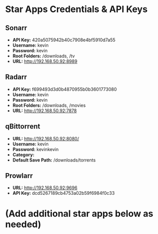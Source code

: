 # Star Apps Credentials & API Keys

## Sonarr
- **API Key:** 420a5075942b40c7908e4bf5910d7a55
- **Username:** kevin
- **Password:** kevin
- **Root Folders:** /downloads, /tv
- **URL:** http://192.168.50.92:8989

## Radarr
- **API Key:** f699493d3d0b4870955b0b3601773080
- **Username:** kevin
- **Password:** kevin
- **Root Folders:** /downloads, /movies
- **URL:** http://192.168.50.92:7878

## qBittorrent
- **URL:** http://192.168.50.92:8080/
- **Username:** kevin
- **Password:** kevinkevin
- **Category:**
- **Default Save Path:** /downloads/torrents

## Prowlarr
- **URL:** http://192.168.50.92:9696
- **API Key:** dcd5267189cb4753a02b59f6984f0c33

# (Add additional star apps below as needed) 